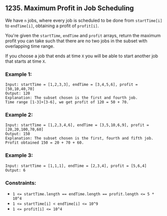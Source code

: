 ## 1235. Maximum Profit in Job Scheduling

We have ```n``` jobs, where every job is scheduled to be done from ```startTime[i]``` to ```endTime[i]```, obtaining a profit of ```profit[i]```.

You're given the ```startTime```, ```endTime``` and ```profit``` arrays, return the maximum profit you can take such that there are no two jobs in the subset with overlapping time range.

If you choose a job that ends at time ```X``` you will be able to start another job that starts at time ```X```.

### Example 1:
```
Input: startTime = [1,2,3,3], endTime = [3,4,5,6], profit = [50,10,40,70]
Output: 120
Explanation: The subset chosen is the first and fourth job.
Time range [1-3]+[3-6], we get profit of 120 = 50 + 70.
```
### Example 2:
```
Input: startTime = [1,2,3,4,6], endTime = [3,5,10,6,9], profit = [20,20,100,70,60]
Output: 150
Explanation: The subset chosen is the first, fourth and fifth job.
Profit obtained 150 = 20 + 70 + 60.
```
### Example 3:
```
Input: startTime = [1,1,1], endTime = [2,3,4], profit = [5,6,4]
Output: 6
```

### Constraints:

* ```1 <= startTime.length == endTime.length == profit.length <= 5 * 10^4```
* ```1 <= startTime[i] < endTime[i] <= 10^9```
* ```1 <= profit[i] <= 10^4```